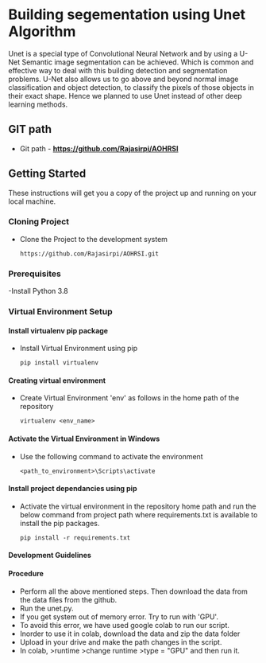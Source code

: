 
# **Building segementation using Unet Algorithm**

Unet is a special type of Convolutional Neural Network and by using a U-Net Semantic image segmentation can be achieved. Which is common and effective way to deal with this building detection and segmentation problems. U-Net also allows us to go above and beyond normal image classification and object detection, to classify the pixels of those objects in their exact shape. Hence we planned to use Unet instead of other deep learning methods.

## **GIT path**

- Git path - **https://github.com/Rajasirpi/AOHRSI**


## **Getting Started**

These instructions will get you a copy of the project up and running on your local machine. 

### Cloning Project

- Clone the Project to the development system

  `https://github.com/Rajasirpi/AOHRSI.git`

### Prerequisites

-Install Python 3.8

### Virtual Environment Setup

#### Install virtualenv pip package

- Install Virtual Environment using pip

  `pip install virtualenv`

#### Creating virtual environment

- Create Virtual Environment 'env' as follows in the home path of the repository

  `virtualenv <env_name>`

#### Activate the Virtual Environment in Windows

- Use the following command to activate the environment

  `<path_to_environment>\Scripts\activate`

#### Install project dependancies using pip

- Activate the virtual environment in the repository home path and run the below command from project path where requirements.txt is available to install the pip packages.

  `pip install -r requirements.txt`

#### Development Guidelines

#### Procedure

- Perform all the above mentioned steps. Then download the data from the data files from the github.
- Run the unet.py.
- If you get system out of memory error. Try to run with 'GPU'.
- To avoid this error, we have used google colab to run our script. 
- Inorder to use it in colab, download the data and zip the data folder
- Upload in your drive and make the path changes in the script.
- In colab, >runtime >change runtime >type = "GPU" and then run it.
